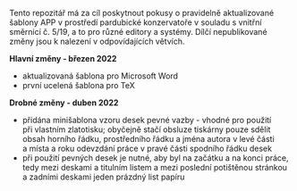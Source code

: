 Tento repozitář má za cíl poskytnout pokusy o&nbsp;pravidelně aktualizované šablony APP
v&nbsp;prostředí pardubické konzervatoře v&nbsp;souladu s&nbsp;vnitřní směrnicí
č.&nbsp;5/19, a&nbsp;to pro různé editory a&nbsp;systémy. Dílčí nepublikované změny jsou
k&nbsp;nalezení v&nbsp;odpovídajících větvích.

<b>Hlavní změny - březen 2022</b>
* aktualizovaná šablona pro Microsoft Word
* první ucelená šablona pro TeX

<b>Drobné změny - duben 2022</b>
* přidána minišablona vzoru desek pevné vazby - vhodné pro&nbsp;použití
při&nbsp;vlastním zlatotisku; obyčejně stačí obsluze tiskárny pouze sdělit
obsah horního řádku, prostředního řádku a&nbsp;jména autora v&nbsp;levé
části a&nbsp;místa a&nbsp;roku odevzdání práce v&nbsp;pravé části spodního řádku
desek
* při použití pevných desek je nutné, aby byl na začátku a&nbsp;na konci práce,
tedy mezi deskami a&nbsp;titulním listem a&nbsp;mezi poslední potištěnou
stránkou a&nbsp;zadními deskami jeden prázdný list papíru
